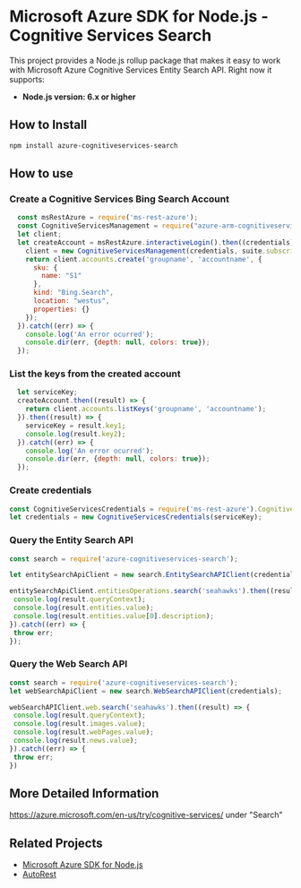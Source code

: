 # Microsoft Azure SDK for Node.js - Cognitive Services Search

This project provides a Node.js rollup package that makes it easy to work with Microsoft Azure Cognitive Services Entity Search API. Right now it supports:
- **Node.js version: 6.x or higher**


## How to Install

```bash
npm install azure-cognitiveservices-search
```

## How to use

### Create a Cognitive Services Bing Search Account

```javascript
  const msRestAzure = require('ms-rest-azure');
  const CognitiveServicesManagement = require("azure-arm-cognitiveservices");
  let client;
  let createAccount = msRestAzure.interactiveLogin().then((credentials) => {
    client = new CognitiveServicesManagement(credentials, suite.subscriptionId);
    return client.accounts.create('groupname', 'accountname', {
      sku: {
        name: "S1"
      },
      kind: "Bing.Search",
      location: "westus",
      properties: {}
    });
  }).catch((err) => {
    console.log('An error ocurred');
    console.dir(err, {depth: null, colors: true});
  });
```

### List the keys from the created account

```javascript
  let serviceKey;
  createAccount.then((result) => {
    return client.accounts.listKeys('groupname', 'accountname');
  }).then((result) => {
    serviceKey = result.key1;
    console.log(result.key2);
  }).catch((err) => {
    console.log('An error ocurred');
    console.dir(err, {depth: null, colors: true});
  });
```

### Create credentials

 ```javascript
 const CognitiveServicesCredentials = require('ms-rest-azure').CognitiveServicesCredentials;
 let credentials = new CognitiveServicesCredentials(serviceKey);
 ```

### Query the Entity Search API

 ```javascript
const search = require('azure-cognitiveservices-search');

let entitySearchApiClient = new search.EntitySearchAPIClient(credentials);

entitySearchApiClient.entitiesOperations.search('seahawks').then((result) => {
  console.log(result.queryContext);
  console.log(result.entities.value);
  console.log(result.entities.value[0].description);
}).catch((err) => {
  throw err;
});
```

### Query the Web Search API

 ```javascript
const search = require('azure-cognitiveservices-search');
let webSearchApiClient = new search.WebSearchAPIClient(credentials);

webSearchAPIClient.web.search('seahawks').then((result) => {
  console.log(result.queryContext);
  console.log(result.images.value);
  console.log(result.webPages.value);
  console.log(result.news.value);
}).catch((err) => {
  throw err;
})
 ```

## More Detailed Information

https://azure.microsoft.com/en-us/try/cognitive-services/ under "Search"


## Related Projects

- [Microsoft Azure SDK for Node.js](https://github.com/Azure/azure-sdk-for-node)
- [AutoRest](https://github.com/Azure/autorest)
